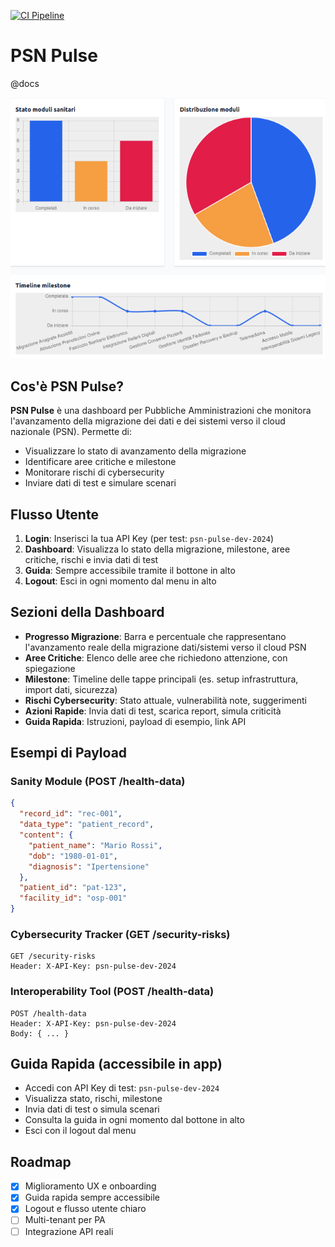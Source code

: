 [![CI Pipeline](https://img.shields.io/badge/pipeline-passing-brightgreen)](https://github.com/AntoninoMirabile/PSNpulse/actions)

# PSN Pulse

@docs

![Screenshot dashboard](docs/Screenshot_dashboard.png)

## Cos'è PSN Pulse?

**PSN Pulse** è una dashboard per Pubbliche Amministrazioni che monitora l'avanzamento della migrazione dei dati e dei sistemi verso il cloud nazionale (PSN). Permette di:
- Visualizzare lo stato di avanzamento della migrazione
- Identificare aree critiche e milestone
- Monitorare rischi di cybersecurity
- Inviare dati di test e simulare scenari

## Flusso Utente

1. **Login**: Inserisci la tua API Key (per test: `psn-pulse-dev-2024`)
2. **Dashboard**: Visualizza lo stato della migrazione, milestone, aree critiche, rischi e invia dati di test
3. **Guida**: Sempre accessibile tramite il bottone in alto
4. **Logout**: Esci in ogni momento dal menu in alto

## Sezioni della Dashboard

- **Progresso Migrazione**: Barra e percentuale che rappresentano l'avanzamento reale della migrazione dati/sistemi verso il cloud PSN
- **Aree Critiche**: Elenco delle aree che richiedono attenzione, con spiegazione
- **Milestone**: Timeline delle tappe principali (es. setup infrastruttura, import dati, sicurezza)
- **Rischi Cybersecurity**: Stato attuale, vulnerabilità note, suggerimenti
- **Azioni Rapide**: Invia dati di test, scarica report, simula criticità
- **Guida Rapida**: Istruzioni, payload di esempio, link API

## Esempi di Payload

### Sanity Module (POST /health-data)
```json
{
  "record_id": "rec-001",
  "data_type": "patient_record",
  "content": {
    "patient_name": "Mario Rossi",
    "dob": "1980-01-01",
    "diagnosis": "Ipertensione"
  },
  "patient_id": "pat-123",
  "facility_id": "osp-001"
}
```

### Cybersecurity Tracker (GET /security-risks)
```
GET /security-risks
Header: X-API-Key: psn-pulse-dev-2024
```

### Interoperability Tool (POST /health-data)
```
POST /health-data
Header: X-API-Key: psn-pulse-dev-2024
Body: { ... }
```

## Guida Rapida (accessibile in app)
- Accedi con API Key di test: `psn-pulse-dev-2024`
- Visualizza stato, rischi, milestone
- Invia dati di test o simula scenari
- Consulta la guida in ogni momento dal bottone in alto
- Esci con il logout dal menu

## Roadmap
- [x] Miglioramento UX e onboarding
- [x] Guida rapida sempre accessibile
- [x] Logout e flusso utente chiaro
- [ ] Multi-tenant per PA
- [ ] Integrazione API reali